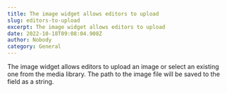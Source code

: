 ```yaml
---
title: The image widget allows editors to upload
slug: editors-to-upload
excerpt: The image widget allows editors to upload
date: 2022-10-18T09:08:04.908Z
author: Nobody
category: General
---
```

The image widget allows editors to upload an image or select an existing one from the media library. The path to the image file will be saved to the field as a string.